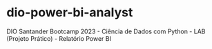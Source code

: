 # dio-power-bi-analyst
DIO Santander Bootcamp 2023 - Ciência de Dados com Python - LAB (Projeto Prático) - Relatório Power BI 
